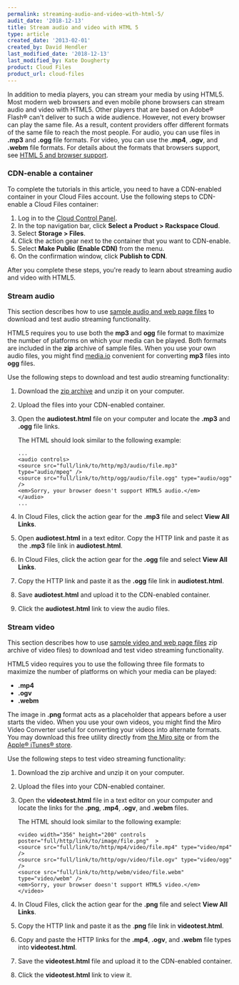 ```yaml
---
permalink: streaming-audio-and-video-with-html-5/
audit_date: '2018-12-13'
title: Stream audio and video with HTML 5
type: article
created_date: '2013-02-01'
created_by: David Hendler
last_modified_date: '2018-12-13'
last_modified_by: Kate Dougherty
product: Cloud Files
product_url: cloud-files
---
```


In addition to media players, you can stream your media by using HTML5.
Most modern web browsers and even mobile phone browsers can stream
audio and video with HTML5. Other players that are based on Adobe&reg;
Flash&reg; can't deliver to such a wide audience. However, not every browser
can play the same file. As a result, content providers offer different
formats of the same file to reach the most people. For audio, you can use
files in **.mp3** and **.ogg** file formats. For  video, you can use the
**.mp4**, **.ogv**, and **.webm** file formats. For details about the formats
that browsers support, see [HTML 5 and browser
support](http://en.wikipedia.org/wiki/HTML5_video#Browser_support).

### CDN-enable a container

To complete the tutorials in this article, you need to have a CDN-enabled
container in your Cloud Files account. Use the following steps to CDN-enable a
Cloud Files container:

1. Log in to the [Cloud Control Panel](https://login.rackspace.com/).
2. In the top navigation bar, click **Select a Product > Rackspace Cloud**.
3. Select **Storage > Files**.
4. Click the action gear next to the container that you want to CDN-enable.
5. Select **Make Public (Enable CDN)** from the menu.
6. On the confirmation window, click **Publish to CDN**.

After you complete these steps, you're ready to learn about streaming audio
and video with HTML5.

### Stream audio

This section describes how to use [sample audio and web page
files](http://81310752d5730fb4ef3c-221b4998ec12974102282b6d4a8fafbe.r2.cf1.rackcdn.com/streaming_audio.zip)
to download and test audio streaming functionality.

HTML5 requires you to use both the **mp3** and **ogg** file format to maximize
the number of platforms on which your media can be played. Both formats are
included in the **zip** archive of sample files. When you use your own audio
files, you might find [media.io](http://media.io/) convenient for converting
**mp3** files into **ogg** files.

Use the following steps to download and test audio streaming functionality:

1. Download the [zip archive](http://81310752d5730fb4ef3c-221b4998ec12974102282b6d4a8fafbe.r2.cf1.rackcdn.com/streaming_audio.zip) and
   unzip it on your computer.
2. Upload the files into your CDN-enabled container.
3. Open the **audiotest.html** file on your computer and locate the **.mp3**
   and **.ogg** file links.

    The HTML should look similar to the following example:

       ...
       <audio controls>
       <source src="full/link/to/http/mp3/audio/file.mp3" type="audio/mpeg" />
       <source src="full/link/to/http/ogg/audio/file.ogg" type="audio/ogg" />
       <em>Sorry, your browser doesn't support HTML5 audio.</em>
       </audio>
       ...

4. In Cloud Files, click the action gear for the **.mp3** file and select
   **View All Links**.
5. Open **audiotest.html** in a text editor. Copy the HTTP link and paste it
   as the **.mp3** file link in **audiotest.html**.
6. In Cloud Files, click the action gear for the **.ogg** file and select
   **View All Links**.
7. Copy the HTTP link and paste it as the **.ogg** file link in
   **audiotest.html**.
8. Save **audiotest.html** and upload it to the CDN-enabled container.
9. Click the **audiotest.html** link to view the audio files.

### Stream video

This section describes how to use [sample video and web page
files](http://81310752d5730fb4ef3c-221b4998ec12974102282b6d4a8fafbe.r2.cf1.rackcdn.com/streaming_video.zip) zip
archive of video files) to download and test video streaming functionality.

HTML5 video requires you to use the following three file formats to maximize
the number of platforms on which your media can be played:

- **.mp4**
- **.ogv**
- **.webm**

The image in **.png** format acts as a placeholder that appears before a user starts the video. When you use your own videos, you might find the Miro Video Converter useful for converting your videos into alternate formats. You may
download this free utility directly from [the Miro site](http://www.mirovideoconverter.com/) or from the [Apple&reg; iTunes&reg;
store](https://itunes.apple.com/us/app/miro-video-converter-mvc/id412699210?mt=12).

Use the following steps to test video streaming functionality:

1. Download the zip archive and unzip it on your computer.
2. Upload the files into your CDN-enabled container.
3. Open the **videotest.html** file in a text editor on your computer and
   locate the links for the **.png**, **.mp4**, **.ogv**, and **.webm** files.

   The HTML should look similar to the following example:

       <video width="356" height="200" controls poster="full/http/link/to/image/file.png"  >
       <source src="full/link/to/http/mp4/video/file.mp4" type="video/mp4" />
       <source src="full/link/to/http/ogv/video/file.ogv" type="video/ogg" />
       <source src="full/link/to/http/webm/video/file.webm" type="video/webm" />
       <em>Sorry, your browser doesn't support HTML5 video.</em>
       </video>

4. In Cloud Files, click the action gear for the **.png** file and select
   **View All Links**.
5. Copy the HTTP link and paste it as the .**png** file link in
   **videotest.html**.
6. Copy and paste the HTTP links for the **.mp4**, **.ogv**, and **.webm**
   file types into **videotest.html**.
7. Save the **videotest.html** file and upload it to the CDN-enabled container.
8. Click the **videotest.html** link to view it.
